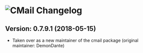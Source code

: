 # ![CMail Changelog](https://img.shields.io/badge/CMail-Package%20Changelog-blue.svg?style=for-the-badge)

## Version: 0.7.9.1 (2018-05-15)
- Taken over as a new maintainer of the cmail package (original maintainer: DemonDante)

